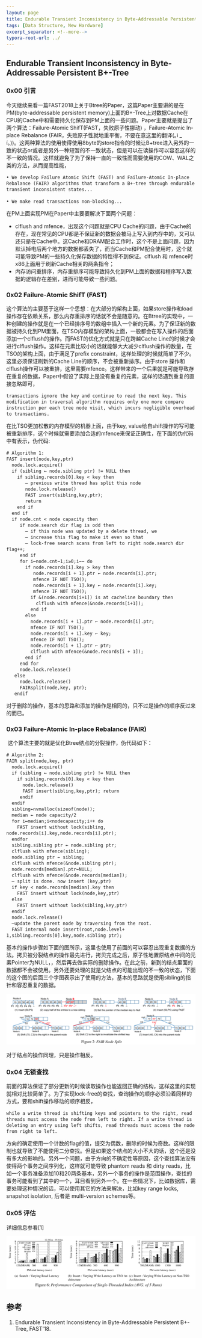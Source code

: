 ```yaml
---
layout: page
title: Endurable Transient Inconsistency in Byte-Addressable Persistent B+-Tree
tags: [Data Structure, New Hardware]
excerpt_separator: <!--more-->
typora-root-url: ../
---
```


## Endurable Transient Inconsistency in Byte-Addressable Persistent B+-Tree

### 0x00 引言

  今天继续来看一篇FAST2018上关于Btree的Paper，这篇Paper主要讲的是在PM(byte-addressable persistent
memory)上面的B+-Tree上对数据Cache在CPU的Cache中和需要持久化保存到PM上面的一些问题。Paper主要就是提出了两个算法：Failure-Atomic ShifT(FAST，失败原子性挪动) ，Failure-Atomic In-place Rebalance (FAIR，失败原子性就地重平衡，不要在意这里的翻译(｡ì _ í｡))。这两种算法的使用使得使用8byte的store指令的时候让B+tree进入另外的一致的状态or或者是另外一种短暂的不一致状态，但是可以在读操作可以容忍这样的不一致的情况。这样就避免了为了保持一直的一致性而需要使用的COW、WAL之类的方法，从而提高性能，

```
• We develop Failure Atomic Shift (FAST) and Failure-Atomic In-place Rebalance (FAIR) algorithms that transform a B+-tree through endurable transient inconsistent states...

• We make read transactions non-blocking...
```

 在PM上面实现PM在Paper中主要要解决下面两个问题：

* clflush and mfence，出现这个问题就是CPU Cache的问题，由于Cache的存在，现在常见的CPU都是不保证新的数据会被马上写入到内存中的，又可以还只是在Cache中。这Cache和DRAM配合工作时，这个不是上面问题，因为默认掉电后两个地方的数据都丢失了，而当Cache和PM配合使用时，这个就可能导致PM的一些持久化保存数据的特性得不到保证。clflush 和 mfence时x86上面用于刷新Cache相关的两条指令；
* 内存访问重排序，内存重排序可能导致持久化到PM上面的数据和程序写入数据的逻辑存在差别，进而可能导致一些问题。

### 0x02 Failure-Atomic ShifT (FAST)

  这个算法的主要基于这样一个思想：在大部分的架构上面，如果store操作和load操作存在依赖关系，那么内存重排序的话就不会是随意的。在Btree的实现中，一种创建的操作就是在一个已经排序号的数组中插入一个新的元素。为了保证新的数据被持久化到PM里面，在TSO内存模型的架构上面，一般都会在写入操作的后面添加一个clflush的操作。而FAST的优化方式就是只在跨越Cache Line的时候才会进行clflush操作。这样在元素比较小的话就能够大大减少clflush操作的数量，在TSO的架构上面，由于满足了prefix constraint，这样处理的时候就简单了不少。这里必须保证刷新的Cache Line的顺序，不会被重新排序。由于store 操作和clflush操作可以被重排，这里需要mfence。这样带来的一个后果就是可能导致存在重复的数据，Paper中假设了实际上是没有重复的元素，这样的话遇到重复的直接忽略即可，

```
transactions ignore the key and continue to read the next key. This modification in traversal algorithm requires only one more compare instruction per each tree node visit, which incurs negligible overhead to transactions.
```

  在比TSO更加松散的内存模型的机器上面，由于key, value给自shift操作的写可能被重新排序，这个时候就需要添加合适的mfence来保证正确性，在下面的伪代码中有表示，伪代码:

```
# Algorithm 1:
FAST insert(node,key,ptr)
  node.lock.acquire()
  if (sibling ← node.sibling ptr) != NULL then
    if sibling.records[0].key < key then
       – previous write thread has split this node 
       node.lock.release()
       FAST insert(sibling,key,ptr);
       return
    end if 
  end if
  if node.cnt < node capacity then
     if node.search dir flag is odd then
       – if this node was updated by a delete thread, we 
       – increase this flag to make it even so that
       – lock-free search scans from left to right node.search dir flag++;
     end if 
     for i←node.cnt−1;i≥0;i−− do
       if node.records[i].key > key then
          node.records[i + 1].ptr ← node.records[i].ptr;
          mfence IF NOT TSO();
          node.records[i + 1].key ← node.records[i].key; 
          mfence IF NOT TSO();
         if &(node.records[i+1]) is at cacheline boundary then
           clflush with mfence(&node.records[i+1]); 
         end if
       else
         node.records[i + 1].ptr ← node.records[i].ptr; 
         mfence IF NOT TSO();
         node.records[i + 1].key ← key;
         mfence IF NOT TSO();
         node.records[i + 1].ptr ← ptr;
         clflush with mfence(&node.records[i + 1]); 
       end if
     end for
     node.lock.release() 
   else
     node.lock.release()
     FAIRsplit(node,key, ptr);
   endif
```

 对于删除的操作，基本的思路和添加的操作是相同的，只不过是操作的顺序反过来的而已。

### 0x03 Failure-Atomic In-place Rebalance (FAIR)

​    这个算法主要的就是优化Btree结点的分裂操作，伪代码如下：

```
# Algorithm 2:
FAIR split(node,key, ptr)
  node.lock.acquire()
  if (sibling ← node.sibling ptr) != NULL then
    if sibling.records[0].key < key then 
      node.lock.release()
      FAST insert(sibling,key,ptr); return
     endif 
  endif
  sibling←nvmalloc(sizeof(node)); 
  median ← node capacity/2 
  for i←median;i<nodecapacity;i++ do
    FAST insert without lock(sibling, node.records[i].key,node.records[i].ptr); 
  endfor
  sibling.sibling ptr ← node.sibling ptr;
  clflush with mfence(sibling);
  node.sibling ptr ← sibling;
  clflush with mfence(&node.sibling ptr); 
  node.records[median].ptr←NULL;
  clflush with mfence(&node.records[median]); 
  – split is done. now insert (key,ptr) 
  if key < node.records[median].key then
    FAST insert without lock(node,key,ptr) 
  else
    FAST insert without lock(sibling,key,ptr) 
  endif
  node.lock.release() 
  –update the parent node by traversing from the root.
  FAST internal node insert(root,node.level+ 1,sibling.records[0].key,node.sibling ptr);
```

  基本的操作步骤如下面的图所示，这里也使用了前面的可以容忍出现重复数据的方法。拷贝被分裂结点的操作最先进行，拷贝完成之后，原子性地置原结点中间的元素Pointer为NULL，，然后再去做实际的删除操作。在此之前，新到的结点里面的数据都不会被使用。另外还要处理的就是父结点的可能出现的不一致的状态，下面的这个图的后面三个字图表示出了使用的方法，基本的思路就是使用sibling的指针和容忍重复的数据。



![ffb-split](/assets/img/ffb-split.png)

  对于结点的操作同理，只是操作相反。

### 0x04 无锁查找

  前面的算法保证了部分更新的时候读取操作也能返回正确的结构，这样这里的实现就相对比较简单了。为了实现lock-free的查找，查询操作的顺序必须沿着同样的方式，要和shift操作移动的顺序相反，

```
while a write thread is shifting keys and pointers to the right, read threads must access the node from left to right. If a write thread is deleting an entry using left shifts, read threads must access the node from right to left. 
```

方向的确定使用一个计数的flag的值，提交为偶数，删除的时候为奇数。这样的限制也就导致了不能使用二分查找。但是如果这个结点的大小不大的话，这个还是没有多大的影响的。另外一个问题，由于方向的不确定性等原因，这个查找算法没有使得两个事务之间序列化，这样就可能导致 phantom reads 和 dirty reads，比如一个事务准备添加10和20两条基本，另外一个事务的操作是范围操作，查找的事务可能看到了其中的一个，耳目看到另外一个。在一些情况下，比如数据库，需要处理这种情况的话，可以使用其它的方法来解决，比如key range locks, snapshot isolation, 后者是 multi-version schemes等。

### 0x05 评估

详细信息参看[1]

![ffb-perf](/assets/img/ffb-perf.png)

## 参考

1. Endurable Transient Inconsistency in Byte-Addressable Persistent B+-Tree, FAST'18.

